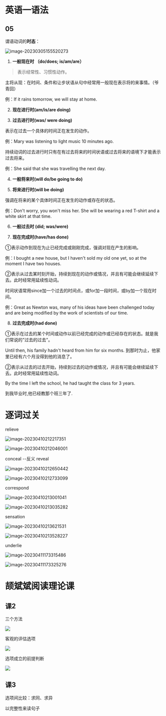 # 英语一语法

## 05

谓语动词的**时态**：

![image-20230305155520273](英语.assets/image-20230305155520273.png)

1. **一般现在时 （do/does; is/am/are）**

> 表示经常性、习惯性动作。

主将从现：在时间、条件和让步状语从句中经常用一般现在表示将的来事情。（爷青回）

例：If it rains tomorrow, we will stay at home.

2. **现在进行时(am/is/are doing)**

3. **过去进行时(was/ were doing)**

表示在过去一个具体的时间正在发生的动作。

例：Mary was listening to light music 10 minutes ago.

持续动词的过去进行时只有在有过去将来的时间状语或过去将来的语境下才能表示过去将来。

例：She said that she was travelling the next day.

4. **一般将来时(will do/be going to do)**

5. **将来进行时(will be doing)**

强调在将来的某个具体时间正在发生的动作或存在的状态。

例：Don't worry, you won't miss her. She will be wearing a red T-shirt and a white skirt at that time.

6. **一般过去时 (did; was/were)**

7. **现在完成时(have/has done)**

①表示动作到现在为止已经完成或刚刚完成，强调对现在产生的影响。

例：I bought a new house, but I haven't sold my old one yet, so at the moment I have two houses.

②表示从过去某时刻开始，持续到现在的动作或情况，并且有可能会继续延续下去。此时经常用延续性动词。

时间状语常用since加一个过去的时间点，或for加一段时间，或by加一个现在时间。

例：Great as Newton was, many of his ideas have been challenged today and are being modified by the work of scientists of our time.

8. **过去完成时(had done)**

①表示在过去的某个时间或动作以前已经完成的动作或已经存在的状态。就是我们常说的"过去的过去"。

Until then, his family hadn't heard from him for six months.
到那时为止，他家里已经有六个月没得到他的消息了。

②表示从过去的过去开始，持续到过去的动作或情况，并且有可能会继续延续下去。此时经常用延续性动词。

By the time I left the school, he had taught the class for 3 years.

到我毕业时,他已经教那个班三年了.

# 逐词过关

relieve

![image-20230410212217351](英语.assets/image-20230410212217351.png)

![image-20230410212046001](英语.assets/image-20230410212046001.png)

conceal --反义 reveal

![image-20230410212650442](英语.assets/image-20230410212650442.png)

![image-20230410212733099](英语.assets/image-20230410212733099.png)

correspond

![image-20230410213001041](英语.assets/image-20230410213001041.png)

![image-20230410213035282](英语.assets/image-20230410213035282.png)

sensation

![image-20230410213621531](英语.assets/image-20230410213621531.png)

![image-20230410213528227](英语.assets/image-20230410213528227.png)

underlie

![image-20230411173315486](英语.assets/image-20230411173315486.png)

![image-20230411173325276](英语.assets/image-20230411173325276.png)

# 颉斌斌阅读理论课

## 课2

三个方法

![](https://s2.loli.net/2023/08/08/cwTRESaIf81ihsQ.png)

客观的评估选项

![](https://s2.loli.net/2023/08/08/5pJSBhLAZujTYg2.png)

选项成立的前提判断

![](https://s2.loli.net/2023/08/08/3lwXL7aORnWSuv1.png)

## 课3

选项间比较：求同、求异

以完整性来读句子

